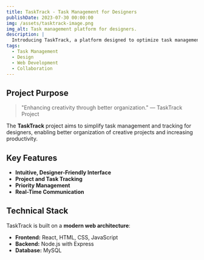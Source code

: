 ```yaml
---
title: TaskTrack - Task Management for Designers
publishDate: 2023-07-30 00:00:00
img: /assets/tasktrack-image.png
img_alt: Task management platform for designers.
description: |
  Introducing TaskTrack, a platform designed to optimize task management for designers, facilitating project planning, collaboration, and tracking for creative projects.
tags:
  - Task Management
  - Design
  - Web Development
  - Collaboration
---
```


## Project Purpose

> "Enhancing creativity through better organization." — TaskTrack Project

The **TaskTrack** project aims to simplify task management and tracking for designers, enabling better organization of creative projects and increasing productivity.

## Key Features

- **Intuitive, Designer-Friendly Interface**
- **Project and Task Tracking**
- **Priority Management**
- **Real-Time Communication**

## Technical Stack

TaskTrack is built on a **modern web architecture**:
- **Frontend:** React, HTML, CSS, JavaScript
- **Backend:** Node.js with Express
- **Database:** MySQL